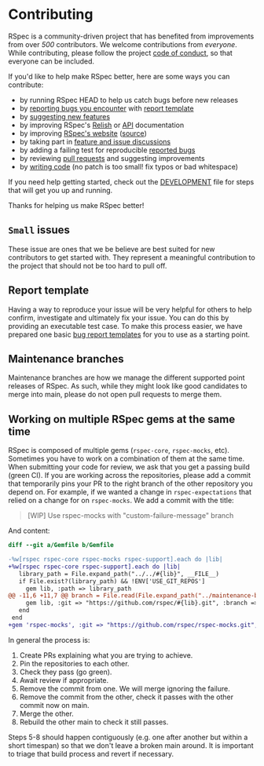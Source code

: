 <!---
This file was generated on 2020-12-23T15:58:33+01:00 from the rspec-dev repo.
DO NOT modify it by hand as your changes will get lost the next time it is generated.
-->

# Contributing

RSpec is a community-driven project that has benefited from improvements from over *500* contributors.
We welcome contributions from *everyone*. While contributing, please follow the project [code of conduct](CODE_OF_CONDUCT.md), so that everyone can be included.

If you'd like to help make RSpec better, here are some ways you can contribute:

  - by running RSpec HEAD to help us catch bugs before new releases
  - by [reporting bugs you encounter](https://github.com/rspec/rspec-rails/issues/new) with [report template](#report-template)
  - by [suggesting new features](https://github.com/rspec/rspec-rails/issues/new)
  - by improving RSpec's [Relish](https://relishapp.com/rspec) or [API](https://rspec.info/documentation/) documentation
  - by improving [RSpec's website](https://rspec.info/) ([source](https://github.com/rspec/rspec.github.io))
  - by taking part in [feature and issue discussions](https://github.com/rspec/rspec-rails/issues)
  - by adding a failing test for reproducible [reported bugs](https://github.com/rspec/rspec-rails/issues)
  - by reviewing [pull requests](https://github.com/rspec/rspec-rails/pulls) and suggesting improvements
  - by [writing code](DEVELOPMENT.md) (no patch is too small! fix typos or bad whitespace)

If you need help getting started, check out the [DEVELOPMENT](DEVELOPMENT.md) file for steps that will get you up and running.

Thanks for helping us make RSpec better!

## `Small` issues

These issue are ones that we be believe are best suited for new contributors to
get started with. They represent a meaningful contribution to the project that
should not be too hard to pull off.

## Report template

Having a way to reproduce your issue will be very helpful for others to help confirm,
investigate and ultimately fix your issue. You can do this by providing an executable
test case. To make this process easier, we have prepared one basic
[bug report templates](REPORT_TEMPLATE.md) for you to use as a starting point.

## Maintenance branches

Maintenance branches are how we manage the different supported point releases
of RSpec. As such, while they might look like good candidates to merge into
main, please do not open pull requests to merge them.

## Working on multiple RSpec gems at the same time

RSpec is composed of multiple gems (`rspec-core`, `rspec-mocks`, etc). Sometimes you have
to work on a combination of them at the same time. When submitting your code for review,
we ask that you get a passing build (green CI). If you are working across the repositories,
please add a commit that temporarily pins your PR to the right branch of the other repository
you depend on. For example, if we wanted a change in `rspec-expectations` that relied on a
change for on `rspec-mocks`. We add a commit with the title:

>[WIP] Use rspec-mocks with "custom-failure-message" branch

And content:

```diff
diff --git a/Gemfile b/Gemfile

-%w[rspec rspec-core rspec-mocks rspec-support].each do |lib|
+%w[rspec rspec-core rspec-support].each do |lib|
   library_path = File.expand_path("../../#{lib}", __FILE__)
   if File.exist?(library_path) && !ENV['USE_GIT_REPOS']
     gem lib, :path => library_path
@@ -11,6 +11,7 @@ branch = File.read(File.expand_path("../maintenance-branch", __FILE__)).chomp
     gem lib, :git => "https://github.com/rspec/#{lib}.git", :branch => branch
   end
 end
+gem 'rspec-mocks', :git => "https://github.com/rspec/rspec-mocks.git", :branch => "custom-failure-message"
```

In general the process is:
1. Create PRs explaining what you are trying to achieve.
2. Pin the repositories to each other.
3. Check they pass (go green).
4. Await review if appropriate.
5. Remove the commit from one. We will merge ignoring the failure.
6. Remove the commit from the other, check it passes with the other commit now on main.
7. Merge the other.
8. Rebuild the other main to check it still passes.

Steps 5-8 should happen contiguously (e.g. one after another but within a short timespan)
so that we don't leave a broken main around. It is important to triage that build process
and revert if necessary.
